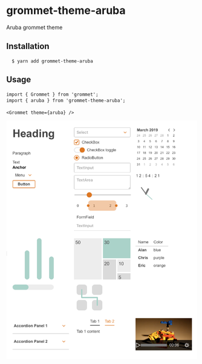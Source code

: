 # grommet-theme-aruba

Aruba grommet theme

## Installation

```
  $ yarn add grommet-theme-aruba
```

## Usage

```
import { Grommet } from 'grommet';
import { aruba } from 'grommet-theme-aruba';

<Grommet theme={aruba} />
```

![Sample](./sample.png)
